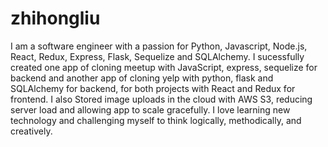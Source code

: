 # zhihongliu

I am a software engineer with a passion for Python, Javascript, Node.js, React, Redux, Express, Flask, Sequelize and SQLAlchemy. I sucessfully created one app of cloning meetup with JavaScript, express, sequelize for backend and another app of cloning yelp with python, flask and SQLAlchemy for backend, for both projects with React and Redux for frontend. I also Stored image uploads in the cloud with AWS S3, reducing server load and allowing app to scale gracefully.
I love learning new technology and challenging myself to think logically, methodically, and creatively.

